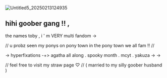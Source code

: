 ![Untitled5_20250213124935](https://github.com/user-attachments/assets/811ac10a-3bb5-4cbb-ad3e-b6ab72d17021)


## hihi goober gang ‪‪!! ,
the names toby , i ' m VERY multi fandom -> 
   
  // u probz seen my ponys on pony town
in the pony town we all fam !! //

 -> hyperfixations ‪‪-+>
         agatha all along      .       spooky month       .        mcyt        .      yakuza       -> ->

// feel free to visit my straw page ♡ // 
               (  married to my silly goober husband  ) 
